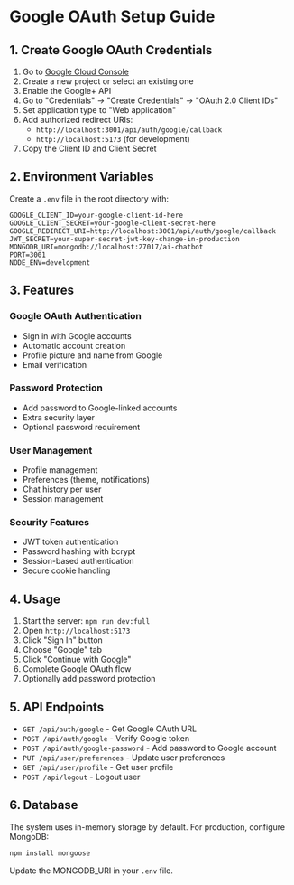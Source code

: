 # Google OAuth Setup Guide

## 1. Create Google OAuth Credentials

1. Go to [Google Cloud Console](https://console.cloud.google.com/)
2. Create a new project or select an existing one
3. Enable the Google+ API
4. Go to "Credentials" → "Create Credentials" → "OAuth 2.0 Client IDs"
5. Set application type to "Web application"
6. Add authorized redirect URIs:
   - `http://localhost:3001/api/auth/google/callback`
   - `http://localhost:5173` (for development)
7. Copy the Client ID and Client Secret

## 2. Environment Variables

Create a `.env` file in the root directory with:

```env
GOOGLE_CLIENT_ID=your-google-client-id-here
GOOGLE_CLIENT_SECRET=your-google-client-secret-here
GOOGLE_REDIRECT_URI=http://localhost:3001/api/auth/google/callback
JWT_SECRET=your-super-secret-jwt-key-change-in-production
MONGODB_URI=mongodb://localhost:27017/ai-chatbot
PORT=3001
NODE_ENV=development
```

## 3. Features

### Google OAuth Authentication
- Sign in with Google accounts
- Automatic account creation
- Profile picture and name from Google
- Email verification

### Password Protection
- Add password to Google-linked accounts
- Extra security layer
- Optional password requirement

### User Management
- Profile management
- Preferences (theme, notifications)
- Chat history per user
- Session management

### Security Features
- JWT token authentication
- Password hashing with bcrypt
- Session-based authentication
- Secure cookie handling

## 4. Usage

1. Start the server: `npm run dev:full`
2. Open `http://localhost:5173`
3. Click "Sign In" button
4. Choose "Google" tab
5. Click "Continue with Google"
6. Complete Google OAuth flow
7. Optionally add password protection

## 5. API Endpoints

- `GET /api/auth/google` - Get Google OAuth URL
- `POST /api/auth/google` - Verify Google token
- `POST /api/auth/google-password` - Add password to Google account
- `PUT /api/user/preferences` - Update user preferences
- `GET /api/user/profile` - Get user profile
- `POST /api/logout` - Logout user

## 6. Database

The system uses in-memory storage by default. For production, configure MongoDB:

```bash
npm install mongoose
```

Update the MONGODB_URI in your `.env` file.
